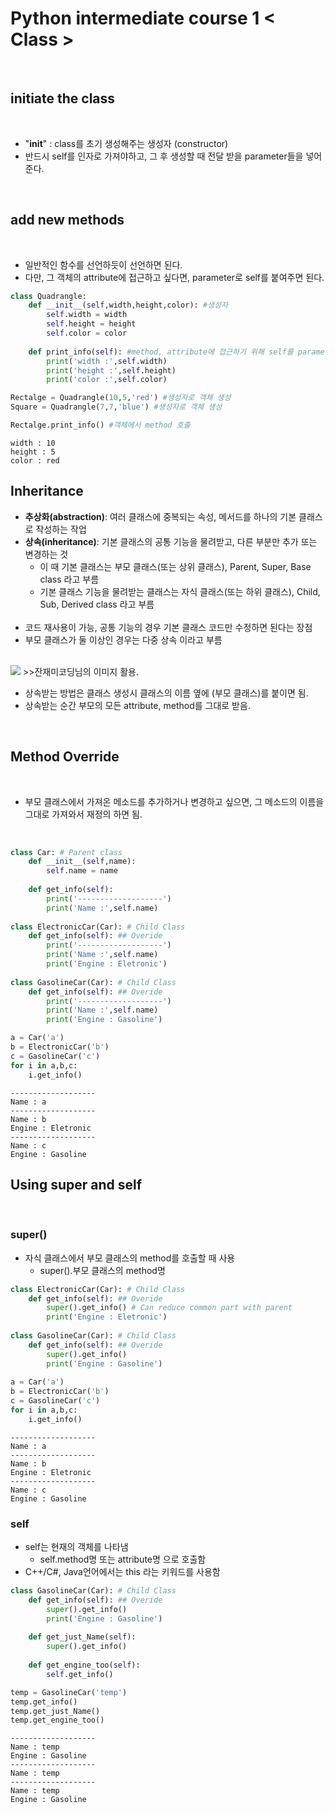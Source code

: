 # Python intermediate course 1 < Class >

<br/>

## initiate the class

<br/>

- "__init__" : class를 초기 생성해주는 생성자 (constructor)  
- 반드시 self를 인자로 가져야하고, 그 후 생성할 때 전달 받을 parameter들을 넣어준다.  
<br/>

## add new methods

<br/>

- 일반적인 함수를 선언하듯이 선언하면 된다.  
- 다만, 그 객체의 attribute에 접근하고 싶다면, parameter로 self를 붙여주면 된다.  



```python
class Quadrangle:
    def __init__(self,width,height,color): #생성자
        self.width = width
        self.height = height
        self.color = color
        
    def print_info(self): #method, attribute에 접근하기 위해 self를 parameter로 함
        print('width :',self.width)
        print('height :',self.height)
        print('color :',self.color)

Rectalge = Quadrangle(10,5,'red') #생성자로 객체 생성
Square = Quadrangle(7,7,'blue') #생성자로 객체 생성

Rectalge.print_info() #객체에서 method 호출
```

    width : 10
    height : 5
    color : red


## Inheritance

  - **추상화(abstraction)**: 여러 클래스에 중복되는 속성, 메서드를 하나의 기본 클래스로 작성하는 작업
  - **상속(inheritance)**: 기본 클래스의 공통 기능을 물려받고, 다른 부분만 추가 또는 변경하는 것
    + 이 때 기본 클래스는 부모 클래스(또는 상위 클래스), Parent, Super, Base class 라고 부름
    + 기본 클래스 기능을 물려받는 클래스는 자식 클래스(또는 하위 클래스), Child, Sub, Derived class 라고 부름
  <br><br>
  - 코드 재사용이 가능, 공통 기능의 경우 기본 클래스 코드만 수정하면 된다는 장점
  - 부모 클래스가 둘 이상인 경우는 다중 상속 이라고 부름
<br/>

<img src="https://www.fun-coding.org/00_Images/oop3.png" />
>>잔재미코딩님의 이미지 활용.

- 상속받는 방법은 클래스 생성시 클래스의 이름 옆에 (부모 클래스)를 붙이면 됨.
- 상속받는 순간 부모의 모든 attribute, method를 그대로 받음.

<br/>

## Method Override

<br/>

- 부모 클래스에서 가져온 메소드를 추가하거나 변경하고 싶으면, 그 메소드의 이름을 그대로 가져와서 재정의 하면 됨.  

<br/>


```python
class Car: # Parent class
    def __init__(self,name):
        self.name = name
    
    def get_info(self):
        print('-------------------')
        print('Name :',self.name)
        
class ElectronicCar(Car): # Child Class
    def get_info(self): ## Overide
        print('-------------------')
        print('Name :',self.name)
        print('Engine : Eletronic')
        
class GasolineCar(Car): # Child Class
    def get_info(self): ## Overide
        print('-------------------')
        print('Name :',self.name)
        print('Engine : Gasoline')

a = Car('a')
b = ElectronicCar('b')
c = GasolineCar('c')
for i in a,b,c:
    i.get_info()
```

    -------------------
    Name : a
    -------------------
    Name : b
    Engine : Eletronic
    -------------------
    Name : c
    Engine : Gasoline


## Using super and self

<br/>

### super()
 - 자식 클래스에서 부모 클래스의 method를 호출할 때 사용
   - super().부모 클래스의 method명
   


```python
class ElectronicCar(Car): # Child Class
    def get_info(self): ## Overide
        super().get_info() # Can reduce common part with parent
        print('Engine : Eletronic')
        
class GasolineCar(Car): # Child Class
    def get_info(self): ## Overide
        super().get_info()
        print('Engine : Gasoline')
        
a = Car('a')
b = ElectronicCar('b')
c = GasolineCar('c')
for i in a,b,c:
    i.get_info()
```

    -------------------
    Name : a
    -------------------
    Name : b
    Engine : Eletronic
    -------------------
    Name : c
    Engine : Gasoline


### self
 - self는 현재의 객체를 나타냄
   - self.method명 또는 attribute명 으로 호출함
 - C++/C#, Java언어에서는 this 라는 키워드를 사용함


```python
class GasolineCar(Car): # Child Class
    def get_info(self): ## Overide
        super().get_info()
        print('Engine : Gasoline')
    
    def get_just_Name(self):
        super().get_info()
    
    def get_engine_too(self):
        self.get_info()

temp = GasolineCar('temp')
temp.get_info()
temp.get_just_Name()
temp.get_engine_too()
```

    -------------------
    Name : temp
    Engine : Gasoline
    -------------------
    Name : temp
    -------------------
    Name : temp
    Engine : Gasoline



```python

```
